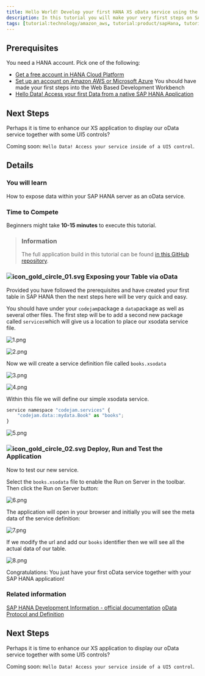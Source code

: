 ```yaml
---
title: Hello World! Develop your first HANA XS oData service using the Web-based Development Workbench
description: In this tutorial you will make your very first steps on SAP HANA and develop a very simple "Hello World" application using the SAP HANA Web-based Development Workbench within SAP HANA or SAP HANA Cloud Platform.
tags: [tutorial:technology/amazon_aws, tutorial:product/sapHana, tutorial:product/hcp, tutorial:interest/gettingstarted, tutorial:product/hcp_web_workbench, tutorial:technology/odata]
---
```


## Prerequisites  
You need a HANA account. Pick one of the following:
- [Get a free account in HANA Cloud Platform](https://account.hanatrial.ondemand.com/register)
- [Set up an account on Amazon AWS or Microsoft Azure](http://go.sap.com/developer/tutorials/hana-setup-cloud.html)
You should have made your first steps into the Web Based Development Workbench
- [Hello Data! Access your first Data from a native SAP HANA Application](http://go.sap.com/developer/tutorials/hana-data-access-authorizations.html)

## Next Steps
Perhaps it is time to enhance our XS application to display our oData service together with some UI5 controls?

Coming soon: `Hello Data! Access your service inside of a UI5 control`.

## Details
### You will learn  
How to expose data within your SAP HANA server as an oData service.

### Time to Compete
Beginners might take **10-15 minutes** to execute this tutorial.

> ### Information
>The full application build in this tutorial can be found [in this GitHub repository](https://github.com/SAP/cloud-hana-helloworld/).

### ![icon_gold_circle_01.svg](http://go.sap.com/dam/application/shared/icons/icon_gold_circle_01.svg) Exposing your Table via oData
Provided you have followed the prerequisites and have created your first table in SAP HANA then the next steps here will be very quick and easy.

You should have under your ```codejam```package a ```data```package as well as several other files. The first step will be to add a second new package called ```services```which will give us a location to place our xsodata service file.

![1.png](https://raw.githubusercontent.com/SAPDocuments/Tutorials/master/tutorials/hana-xsodata-service/1.png)

![2.png](https://raw.githubusercontent.com/SAPDocuments/Tutorials/master/tutorials/hana-xsodata-service/2.png)

Now we will create a service definition file called ```books.xsodata```

![3.png](https://raw.githubusercontent.com/SAPDocuments/Tutorials/master/tutorials/hana-xsodata-service/3.png)

![4.png](https://raw.githubusercontent.com/SAPDocuments/Tutorials/master/tutorials/hana-xsodata-service/4.png)

Within this file we will define our simple xsodata service.

```js
service namespace "codejam.services" {
    "codejam.data::mydata.Book" as "books";
}
```
![5.png](https://raw.githubusercontent.com/SAPDocuments/Tutorials/master/tutorials/hana-xsodata-service/5.png)

### ![icon_gold_circle_02.svg](http://go.sap.com/dam/application/shared/icons/icon_gold_circle_02.svg) Deploy, Run and Test the Application
Now to test our new service.

Select the ```books.xsodata``` file to enable the Run on Server in the toolbar. Then click the Run on Server button:

![6.png](https://raw.githubusercontent.com/SAPDocuments/Tutorials/master/tutorials/hana-xsodata-service/6.png)

The application will open in your browser and initially you will see the meta data of the service definition:

![7.png](https://raw.githubusercontent.com/SAPDocuments/Tutorials/master/tutorials/hana-xsodata-service/7.png)

If we modify the url and add our ```books``` identifier then we will see all the actual data of our table.

![8.png](https://raw.githubusercontent.com/SAPDocuments/Tutorials/master/tutorials/hana-xsodata-service/8.png)

Congratulations: You just have your first oData service together with your SAP HANA application!

### Related information
[SAP HANA Development Information - official documentation](http://help.sap.com/hana_platform#section6)
[oData Protocol and Definition](http://odata.org)

## Next Steps
Perhaps it is time to enhance our XS application to display our oData service together with some UI5 controls?

Coming soon: `Hello Data! Access your service inside of a UI5 control`.
